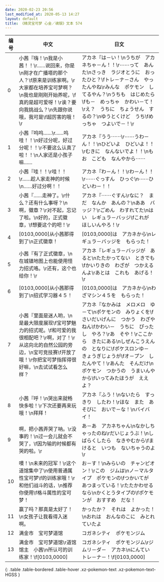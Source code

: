 ```yaml
---
date: 2020-02-23 20:56
last_modified_at: 2020-05-13 14:27
layout: default
title: 《精灵宝可梦 心金／魂银》文本 574
---
```

| 编号 | 中文 | 日文 |
| ---- | ---- | ---- |
| 0 | 小茜『嗨！\n我是小茜！！\r……说回来，你是\n刚才在广播塔的那个人？\f原来是训练家啊。\r大家都在培养宝可梦啊？\n我也是刚刚开始养呢，\f真的是超可爱呀！\r诶？要向我挑战么？\n先跟你说哦，我可是\f超厉害的哦！\r | アカネ『は－い！\nうちが　アカネちゃ－ん！！\r⋯⋯って　あんた\nさっき　ラジオとうに　おったひと？\fトレ－ナ－さん　やったんやね\rみんな　ポケモン　してるやん？\nうちも　はじめたら\fも－　めっちゃ　かわい－て！\rえ？　うちに　ちょうせん　するの？\nゆうとくけど　うち\fめっちゃ　つよいで－！\r |
| 1 | 小茜『呜呜……\r……呜哇！！\n好过分呢，好过分呢！！\r不要这么认真了啦！！\n人家还是小孩子嘛…… | アカネ『うう⋯⋯\r⋯⋯うわ－ん！！\nひどいよ　ひどいよ！！\rむきに　なんないでよ！！\nもお　こども　なんやから⋯⋯ |
| 2 | 小茜『哇！！\r哇！！\r……趁人家走神的时候\n……好过分啊！！ | アカネ『わ－ん！！\rわ－ん！！\r⋯⋯ぐっすん　ひっぐ\n⋯⋯ひどいわ－！！ |
| 3 | 小茜『……走神了。\r什么？还有什么事呀？\n啊，徽章？\r对不起，忘记了啦。\n好的，正式徽章，\f想要这个的吧！\r | アカネ『⋯⋯ぐすん\rなに？　まだ　なんか　あんの？\nああ　バッジ？\rごめん　わすれてた\nはい　レギュラ－バッジ\fこれが　ほしいんやろ！\r |
| 4 | [0103,0000]从小茜那得到了\n正式徽章！ | [0103,0000]は　アカネから\nレギュラ－バッジを　もらった！ |
| 5 | 小茜『有了正式徽章，\n在城镇地图上也能使用怪力招式咯。\r还有，这个也给你！\r | アカネ『レギュラ－バッジが　あると\nたたかってない　ときでも\fかいりきの　わざが　つかえるんよ\rあとは　これも　あげる！\r |
| 6 | [0103,0000]从小茜那得到了\n招式学习器４５！ | [0103,0000]は　アカネから\nわざマシン４５を　もらった！ |
| 7 | 小茜『里面是迷人哟，\n是最大限度展现\f宝可梦魅力的招式呢。\f和可爱的我很相配吧？\r啊，对了！\r从这向北的自然公园的旁边，\n宝可竞技赛\f开放了哦！\r你把宝可梦指挥得很好嘛，\n去试试看怎么样？ | アカネ『なかみは　メロメロ　ゆ－て\nポケモンの　みりょくを\fさいだいげんに　つかう　わざやねん\fかわい－　うちに　ぴったし　やろ？\rあ　そや！\rここから　きたにある\nしぜんこうえんの　となりに\fポケスロンゆ－　きょうぎじょうが\fオ－プン　したんやて！\rあんた　そんだけ\nポケモン　つかうの　うまいんやから\fいってみたほうが　ええよ？ |
| 8 | 小茜『呼！\n哭出来就畅快多啦！\r下次还要再来玩哦！\n拜拜！ | アカネ『ふう！\nないたら　すっきり　したわ！\rほな　また　あそびに　おいで－な！\nバイバイ！ |
| 9 | 啊，把小茜弄哭了呐。\r没事的！\n过一会儿就会不哭了，\f因为输的时候都有哭的啦。\r | あ－あ　アカネちゃん\nなかしちゃったのね\rだいじょうぶ！\nしばらくしたら　なきやむから\fまけると　いつも　ないちゃうのよ\r |
| 10 | 噢！\n未来的冠军！\r这个道馆集中了\n使用普通属性宝可梦\f的训练家哦！\r和他们战斗的话，\n推荐你使用\f格斗属性的宝可梦！ | お－す！\nみらいの　チャンピオン！\rこの　ジムは\nノ－マルタイプ　ポケモンの\fつかいてが　あつまっている！\rたたかわせる　なら\nかくとうタイプの\fポケモンが　おすすめ　だな！ |
| 11 | 赢了吗？那真是太好了！\n女孩子让我看得入迷啊。 | かったか？　それは　よかった！\nおれは　おんなのこに　みとれていたよ |
| 12 | 满金市　宝可梦道馆 | コガネシティ　ポケモンジム |
| 13 | 满金市　宝可梦道馆\r道馆馆主　小茜\n所认可的训练家！\f[0103,0000] | コガネシティ　ポケモンジム\rジムリ－ダ－　アカネ\nにんてい　トレ－ナ－！\f[0103,0000] |
{: .table .table-bordered .table-hover .xz-pokemon-text .xz-pokemon-text-HGSS }
